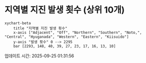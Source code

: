 # 지역별 지진 발생 횟수 (상위 10개)

```mermaid
xychart-beta
    title "지역별 지진 발생 횟수"
    x-axis ["Adjacent", "Off", "Northern", "Southern", "Noto,", "Central", "Hyuganada", "Western", "Eastern", "Kiisuido"]
    y-axis "발생 횟수" 0 --> 2295
    bar [2293, 148, 40, 39, 27, 23, 17, 16, 13, 10]
```

업데이트 시간: 2025-09-25 01:31:56
